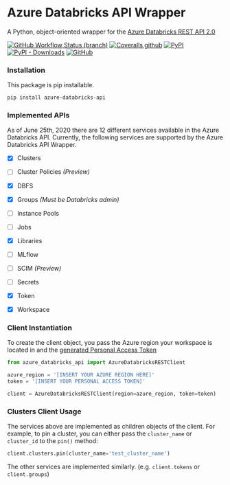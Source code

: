 # Azure Databricks API Wrapper
A Python, object-oriented wrapper for the [Azure Databricks REST API 2.0](https://docs.azuredatabricks.net/api/latest/index.html)

[![GitHub Workflow Status (branch)](https://img.shields.io/github/workflow/status/ezwiefel/azure-databricks-api/Unit%20Tests/main?style=for-the-badge)](https://github.com/ezwiefel/azure-databricks-api/actions?query=workflow%3A%22Unit+Tests%22)
[![Coveralls github](https://img.shields.io/coveralls/github/ezwiefel/azure-databricks-api?style=for-the-badge)](https://coveralls.io/github/ezwiefel/azure-databricks-api)
[![PyPI](https://img.shields.io/pypi/v/azure-databricks-api?style=for-the-badge)](https://pypi.org/project/azure-databricks-api/)
[![PyPI - Downloads](https://img.shields.io/pypi/dm/azure-databricks-api?label=PIP%20DOWNLOADS&style=for-the-badge)](https://pypi.org/project/azure-databricks-api/)
[![GitHub](https://img.shields.io/github/license/ezwiefel/azure-databricks-api?style=for-the-badge)](https://github.com/ezwiefel/azure-databricks-api/blob/main/LICENSE)

### Installation
This package is pip installable.
```bash
pip install azure-databricks-api
```

### Implemented APIs
As of June 25th, 2020 there are 12 different services available in the Azure Databricks API. Currently, the following services are supported by the Azure Databricks API Wrapper.
* [x] Clusters
* [ ] Cluster Policies _(Preview)_
* [x] DBFS
* [x] Groups _(Must be Databricks admin)_
* [ ] Instance Pools
* [ ] Jobs
* [X] Libraries
* [ ] MLflow
* [ ] SCIM _(Preview)_
* [ ] Secrets
* [x] Token
* [x] Workspace


### Client Instantiation
To create the client object, you pass the Azure region your workspace is located in and the [generated Personal Access Token](https://docs.databricks.com/api/latest/authentication.html#generate-a-token)
```python
from azure_databricks_api import AzureDatabricksRESTClient

azure_region = '[INSERT YOUR AZURE REGION HERE]'
token = '[INSERT YOUR PERSONAL ACCESS TOKEN]' 

client = AzureDatabricksRESTClient(region=azure_region, token=token)
```

### Clusters Client Usage
The services above are implemented as children objects of the client. For example, to pin a cluster, you can either pass the `cluster_name` or `cluster_id` to the `pin()` method:
```python
client.clusters.pin(cluster_name='test_cluster_name')
```

The other services are implemented similarly. (e.g. `client.tokens` or `client.groups`) 

